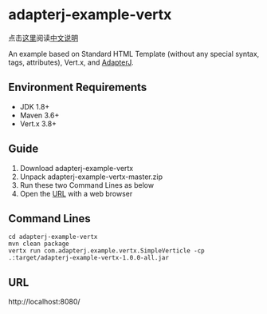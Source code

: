 # adapterj-example-vertx

点击[这里](https://github.com/york-deng/adapterj-example-vertx/blob/master/README_CN.md)阅读[中文说明](https://github.com/york-deng/adapterj-example-vertx/blob/master/README_CN.md)

An example based on Standard HTML Template (without any special syntax, tags, attributes), Vert.x, and [AdapterJ](https://github.com/york-deng/adapterj). 

## Environment Requirements
* JDK 1.8+
* Maven 3.6+
* Vert.x 3.8+

## Guide 
1. Download adapterj-example-vertx   
2. Unpack adapterj-example-vertx-master.zip   
3. Run these two Command Lines as below   
4. Open the [URL](http://localhost:8080/) with a web browser   

## Command Lines
```
cd adapterj-example-vertx
mvn clean package   
vertx run com.adapterj.example.vertx.SimpleVerticle -cp .:target/adapterj-example-vertx-1.0.0-all.jar   
```

## URL
http://localhost:8080/
